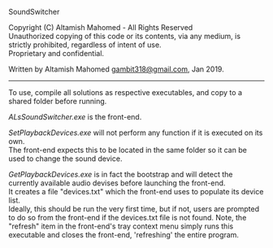 SoundSwitcher

Copyright (C) Altamish Mahomed - All Rights Reserved  
Unauthorized copying of this code or its contents, via any medium, is strictly prohibited, regardless of intent of use.  
Proprietary and confidential.

Written by Altamish Mahomed  gambit318@gmail.com, Jan 2019. 

___

To use, compile all solutions as respective executables, and copy to a shared folder before running.  

*ALsSoundSwitcher.exe* is the front-end. 

*SetPlaybackDevices.exe* will not perform any function if it is executed on its own.  
The front-end expects this to be located in the same folder so it can be used to change the sound device.  

*GetPlaybackDevices.exe* is in fact the bootstrap and will detect the currently available audio devises before launching the front-end.  
It creates a file "devices.txt" which the front-end uses to populate its device list.  
Ideally, this should be run the very first time, but if not, users are prompted to do so from the front-end if the devices.txt file is not found. 
Note, the "refresh" item in the front-end's tray context menu simply runs this executable and closes the front-end, 'refreshing' the entire program.  
